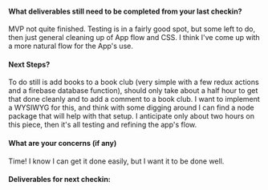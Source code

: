 #### What deliverables still need to be completed from your last checkin?

MVP not quite finished. Testing is in a fairly good spot, but some left to do, then just general cleaning up of App flow and CSS. I think I've come up with a more natural flow for the App's use.

#### Next Steps?

To do still is add books to a book club (very simple with a few redux actions and a firebase database function), should only take about a half hour to get that done cleanly and to add a comment to a book club. I want to implement a WYSIWYG for this, and think with some digging around I can find a node package that will help with that setup. I anticipate only about two hours on this piece, then it's all testing and refining the app's flow. 

#### What are your concerns (if any)

Time! I know I can get it done easily, but I want it to be done well.

#### Deliverables for next checkin: